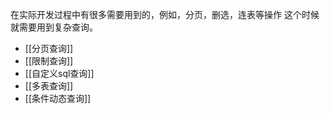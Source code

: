 在实际开发过程中有很多需要用到的，例如，分页，删选，连表等操作
这个时候就需要用到复杂查询。


* [[分页查询]]
* [[限制查询]] 
* [[自定义sql查询]]
* [[多表查询]]
* [[条件动态查询]]
 




